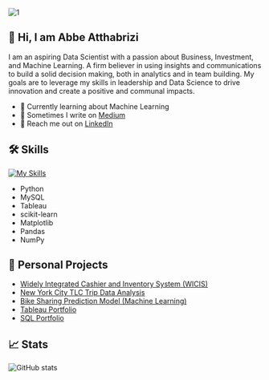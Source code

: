 
![1](https://github.com/atthabrizi/atthabrizi/assets/143374083/d3b272ef-757b-4a4e-ae76-72325b5e021d)

## 🚀 Hi, I am Abbe Atthabrizi

I am an aspiring Data Scientist with a passion about Business, Investment, and Machine Learning. A firm believer in using insights and communications to build a solid decision making, both in analytics and in team building. My goals are to leverage my skills in leadership and Data Science to drive innovation and create a positive and communal impacts.


- 🤖 Currently learning about Machine Learning 
- 📓 Sometimes I write on [Medium](https://medium.com/@atthabrizi41)
- 🔗 Reach me out on [LinkedIn](https://www.linkedin.com/in/atthabrizi/)


## 🛠️ Skills
[![My Skills](https://skillicons.dev/icons?i=py,sklearn,mysql,vscode)](https://skillicons.dev)

- Python
- MySQL
- Tableau
- scikit-learn
- Matplotlib
- Pandas
- NumPy


## 🌠 Personal Projects
- [Widely Integrated Cashier and Inventory System (WICIS)](https://github.com/atthabrizi/WICIS-CRUD-System) 
- [New York City TLC Trip Data Analysis](https://github.com/atthabrizi/nyc-tlc-trip-analysis) 
- [Bike Sharing Prediction Model (Machine Learning)](https://github.com/atthabrizi/bike-demand-prediction-model)
- [Tableau Portfolio](https://public.tableau.com/app/profile/abbe.atthabrizi/vizzes)
- [SQL Portfolio](https://github.com/atthabrizi/sql)

## 📈 Stats
![GitHub stats](https://github-readme-stats.vercel.app/api?username=atthabrizi&theme=dark&show_icons=true)
